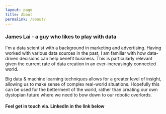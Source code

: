 ```yaml
---
layout: page
title: About
permalink: /about/
---
```


### James Lai - a guy who likes to play with data

I'm a data scientist with a background in marketing and advertising.  Having worked with various data sources in the past, I am familiar with how data-driven decisions can help benefit business.  This is particularly relevant given the current rate of data creation in an ever-increasingly connected world.

Big data & machine learning techniques allows for a greater level of insight, allowing us to make sense of complex real-world situations.  Hopefully this can be used for the betterment of the world, rather than creating our own dystopian future where we need to bow down to our robotic overlords.

#### Feel get in touch via. LinkedIn in the link below
